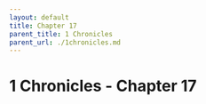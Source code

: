 ```yaml
---
layout: default
title: Chapter 17
parent_title: 1 Chronicles
parent_url: ./1chronicles.md
---
```


# 1 Chronicles - Chapter 17
